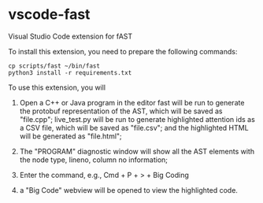 # vscode-fast
Visual Studio Code extension for fAST

To install this extension, you need to prepare the following commands:
```
cp scripts/fast ~/bin/fast
python3 install -r requirements.txt
```

To use this extension, you will
1) Open a C++ or Java program in the editor
      fast will be run to generate the protobuf representation of the AST, which will be saved as "file.cpp";
      live_test.py will be run to generate highlighted attention ids as a CSV file, which will be saved as "file.csv";
  and the highlighted HTML will be generated as "file.html";

2) The "PROGRAM" diagnostic window will show all the AST elements with the node type, lineno, column no information;

3) Enter the command, e.g., Cmd + P + > + Big Coding

4) a "Big Code" webview will be opened to view the highlighted code.


